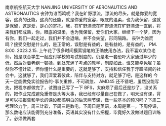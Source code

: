 南京航空航天大学
NANJING UNIVERSITY OF AERONAUTICS AND ASTRONAUTICS
丧钟为谁而鸣呢？我在旷野漂流，漂流的尽头，就是你爱的宽容，这真的还能，这真的还能，就是你爱的宽容，眼底的温柔，也为我保留，这就是保留，这是爱，是心的寄托。我，在旷野漂流在旷野漂流在旷野漂流一直到，将来我们都成熟，你，眼底的温柔，也为我保留，爱你们大家。继续下一个梦，因为有你，我们一起走过，我们并不会退缩，并不会失望，形同隔路。
丧钟为谁而鸣？接受交慰是什么的，是正常的，误慰是有益的，是有益的，是有益的，
PM. 8:00. 2023.2.15. 上午花了很多时间摸索钢笔的正确使用办法，我不喜欢某位老师，她是联合学生一起应付学校的考试制度的，仍是老一套恐吓大家通过年少的低，然后对着老纲一顿揉，到处充满了考点的教学，制度如此，谁又能幸免呢？虽然你不懂计软，但你懂什么是重要的，这就足够了，支持和信任我于浮躁喧闹的社会中，这就够了，我们深爱着彼此，陪伴与支持对方，就足够了吧，是这样的
今天一定能做免实验报告的-事关重修，不可疏忽、
AMD45 还不错吧，虽然没能写先，把程序都做完了，试图自己写了一下 BFS，太麻烦了最后还是抄了，没关系的，把作业完成避免重修是头等大事，我已经有尽量自己在做了，明天没有课，背足可以把报告和学长的课设都搞明白的后天两节课，做一些基本的预习吗？下周二考理论力学，周三计软，下周三是数电，下周日是英语，本周是第一，下周停课，那么数电应该能得到充分准备，英语其实没有什么把握，毕竟好久没做过题目训练了。必须做两套
